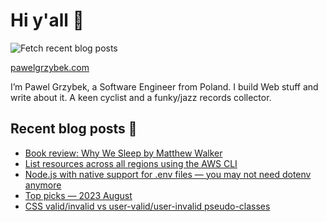 # Hi y'all 👋

![Fetch recent blog posts](https://github.com/pawelgrzybek/pawelgrzybek/workflows/Fetch%20recent%20blog%20posts/badge.svg)

[pawelgrzybek.com](https://pawelgrzybek.com)

I’m Pawel Grzybek, a Software Engineer from Poland. I build Web stuff and write about it. A keen cyclist and a funky/jazz records collector.

## Recent blog posts 📝

<!-- FEED-START -->
- [Book review: Why We Sleep by Matthew Walker](https://pawelgrzybek.com/book-review-why-we-sleep-by-matthew-walker/)
- [List resources across all regions using the AWS CLI](https://pawelgrzybek.com/list-resources-in-all-regions-using-the-aws-cli/)
- [Node.js with native support for .env files — you may not need dotenv anymore](https://pawelgrzybek.com/node-js-with-native-support-for-env-files-you-may-not-need-dotenv-anymore/)
- [Top picks — 2023 August](https://pawelgrzybek.com/top-picks-2023-august/)
- [CSS valid/invalid vs user-valid/user-invalid pseudo-classes](https://pawelgrzybek.com/css-valid-invalid-vs-user-valid-user-invalid-pseudo-classes/)
<!-- FEED-END -->
